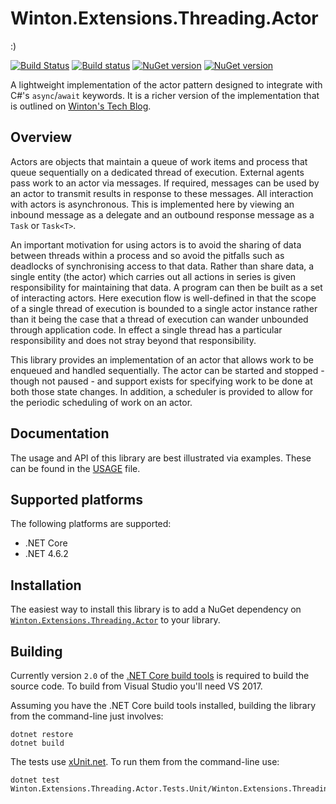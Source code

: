 # Winton.Extensions.Threading.Actor

:)

[![Build Status](https://travis-ci.org/wintoncode/Winton.Extensions.Threading.Actor.svg?branch=master)](https://travis-ci.org/wintoncode/Winton.Extensions.Threading.Actor)
[![Build status](https://ci.appveyor.com/api/projects/status/nddtjsmqktd5dggu/branch/master?svg=true)](https://ci.appveyor.com/project/wintoncode/winton-extensions-threading-actor/branch/master)
[![NuGet version](https://img.shields.io/nuget/v/Winton.Extensions.Threading.Actor.svg)](https://www.nuget.org/packages/Winton.Extensions.Threading.Actor)
[![NuGet version](https://img.shields.io/nuget/vpre/Winton.Extensions.Threading.Actor.svg)](https://www.nuget.org/packages/Winton.Extensions.Threading.Actor)

A lightweight implementation of the actor pattern designed to integrate with C#'s `async`/`await` keywords.
It is a richer version of the implementation that is outlined on [Winton's Tech Blog](https://tech.winton.com/blog/2017/03/a-tpl-actor-pattern).

## Overview

Actors are objects that maintain a queue of work items and process that queue sequentially on a dedicated thread of
execution.
External agents pass work to an actor via messages.
If required, messages can be used by an actor to transmit results in response to these messages.
All interaction with actors is asynchronous.
This is implemented here by viewing an inbound message as a delegate and an outbound response message as
a `Task` or `Task<T>`.

An important motivation for using actors is to avoid the sharing of data between threads within a process and
so avoid the pitfalls such as deadlocks of synchronising access to that data.
Rather than share data, a single entity (the actor) which carries out all actions in series is
given responsibility for maintaining that data.
A program can then be built as a set of interacting actors.
Here execution flow is well-defined in that the scope of a single thread of execution is bounded to
a single actor instance rather than it being the case that a thread of execution can wander unbounded
through application code.
In effect a single thread has a particular responsibility and does not stray beyond that responsibility.

This library provides an implementation of an actor that allows work to be enqueued and handled sequentially.
The actor can be started and stopped - though not paused - and support exists for specifying work to be done at both
those state changes.
In addition, a scheduler is provided to allow for the periodic scheduling of work on an actor.

## Documentation

The usage and API of this library are best illustrated via examples.
These can be found in the [USAGE](USAGE.md) file.

## Supported platforms

The following platforms are supported:

- .NET Core
- .NET 4.6.2

## Installation

The easiest way to install this library is to add a NuGet dependency on [`Winton.Extensions.Threading.Actor`](https://www.nuget.org/packages/Winton.Extensions.Threading.Actor) to your
library. 

## Building

Currently version `2.0` of the [.NET Core build tools](https://docs.microsoft.com/en-us/dotnet/articles/core/tools/) is required to build the source code.
To build from Visual Studio you'll need VS 2017.

Assuming you have the .NET Core build tools installed, building the library from the command-line just involves:

```
dotnet restore
dotnet build
```

The tests use [xUnit.net](https://xunit.github.io/).
To run them from the command-line use:

```
dotnet test Winton.Extensions.Threading.Actor.Tests.Unit/Winton.Extensions.Threading.Actor.Tests.Unit.csproj

```
